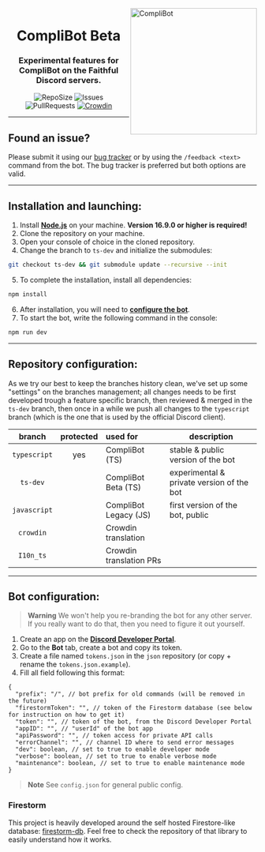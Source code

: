 <img src="https://raw.githubusercontent.com/Faithful-Resource-Pack/Branding/main/logos/transparent/256/complibot_beta_logo.png" alt="CompliBot" align="right" height="256px">
<div align="center">
  <h1>CompliBot Beta</h1>
  <h3>Experimental features for CompliBot on the Faithful Discord servers.</h3>

![RepoSize](https://img.shields.io/github/repo-size/Faithful-Resource-Pack/Discord-Bot)
![Issues](https://img.shields.io/github/issues/Faithful-Resource-Pack/Discord-Bot)
![PullRequests](https://img.shields.io/github/issues-pr/Faithful-Resource-Pack/Discord-Bot)
[![Crowdin](https://badges.crowdin.net/e/1602cfd1a52793da79736586c4493097/localized.svg)](https://faithful.crowdin.com/discord-bot)
</div>

___
## Found an issue?
Please submit it using our [bug tracker](https://github.com/Faithful-Resource-Pack/Discord-Bot/issues/new/choose) or by using the `/feedback <text>` command from the bot. The bug tracker is preferred but both options are valid.
___
## Installation and launching:
1. Install **[Node.js](https://nodejs.org/)** on your machine. **Version 16.9.0 or higher is required!**
2. Clone the repository on your machine.
3. Open your console of choice in the cloned repository.
4. Change the branch to `ts-dev` and initialize the submodules:
```bash
git checkout ts-dev && git submodule update --recursive --init
```
5. To complete the installation, install all dependencies:
```bash
npm install
```
6. After installation, you will need to **[configure the bot](#bot-config)**.
7. To start the bot, write the following command in the console:
```bash
npm run dev
```
---
## Repository configuration:
As we try our best to keep the branches history clean, we've set up some "settings" on the branches management; all changes needs to be first developed trough a feature specific branch, then reviewed & merged in the `ts-dev` branch, then once in a while we push all changes to the `typescript` branch (which is the one that is used by the official Discord client).


|     branch     | protected | used for                | description                               |
|:--------------:|:---------:|:------------------------|-------------------------------------------|
| ``typescript`` |    yes    | CompliBot (TS)          | stable & public version of the bot        |
|   ``ts-dev``   |           | CompliBot Beta (TS)     | experimental & private version of the bot |
| ``javascript`` |           | CompliBot Legacy (JS)   | first version of the bot, public          |
|  ``crowdin``   |           | Crowdin translation     |                                           |
|  ``I10n_ts``   |           | Crowdin translation PRs |                                           |


___
## Bot configuration:

> **Warning**
> We won't help you re-branding the bot for any other server. If you really want to do that, then you need to figure it out yourself.

1. Create an app on the **[Discord Developer Portal](https://discord.com/developers/)**.
2. Go to the **Bot** tab, create a bot and copy its token.
3. Create a file named `tokens.json` in the `json` repository (or copy + rename the `tokens.json.example`).
4. Fill all field following this format:

```jsonc
{
  "prefix": "/", // bot prefix for old commands (will be removed in the future)
  "firestormToken": "", // token of the Firestorm database (see below for instruction on how to get it)
  "token": "", // token of the bot, from the Discord Developer Portal
  "appID": "", // "userId" of the bot app
  "apiPassword": "", // token access for private API calls
  "errorChannel": "", // channel ID where to send error messages
  "dev": boolean, // set to true to enable developer mode
  "verbose": boolean, // set to true to enable verbose mode
  "maintenance": boolean, // set to true to enable maintenance mode
}
```

> **Note**
> See `config.json` for general public config.

### Firestorm
This project is heavily developed around the self hosted Firestore-like database: [firestorm-db](https://github.com/TheRolfFR/firestorm-db). Feel free to check the repository of that library to easily understand how it works.
